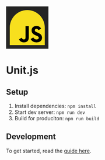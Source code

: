 ![](./src/public/favicon.png)

# Unit.js

## Setup
1. Install dependencies: `npm install`
2. Start dev server: `npm run dev`
3. Build for produciton: `npm run build`

## Development
To get started, read the [guide here](https://github.com/henryhale/create-unit#getting-started).